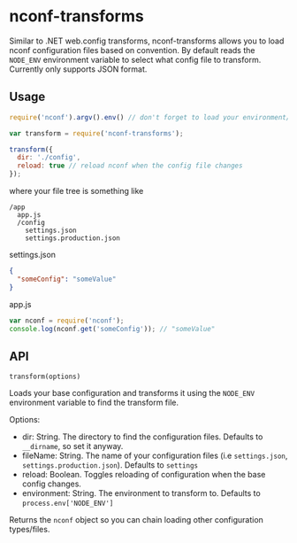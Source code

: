 # nconf-transforms
Similar to .NET web.config transforms, nconf-transforms allows you to load nconf configuration files based on convention.
By default reads the `NODE_ENV` environment variable to select what config file to transform. Currently only supports JSON format.

## Usage

```js
require('nconf').argv().env() // don't forget to load your environment/argv variables if you want them!

var transform = require('nconf-transforms');

transform({
  dir: './config',
  reload: true // reload nconf when the config file changes
});
```

where your file tree is something like

```
/app
  app.js
  /config
    settings.json
    settings.production.json
```

settings.json

```json
{
  "someConfig": "someValue"
}
```

app.js

```js
var nconf = require('nconf');
console.log(nconf.get('someConfig')); // "someValue"
```

## API

`transform(options)`

Loads your base configuration and transforms it using the `NODE_ENV` environment variable to find the transform file.

Options:

- dir: String. The directory to find the configuration files. Defaults to `__dirname`, so set it anyway.
- fileName: String. The name of your configuration files (i.e `settings.json`, `settings.production.json`). Defaults to `settings`
- reload: Boolean. Toggles reloading of configuration when the base config changes.
- environment: String. The environment to transform to. Defaults to `process.env['NODE_ENV']`

Returns the `nconf` object so you can chain loading other configuration types/files.
